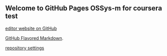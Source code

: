 ## Welcome to GitHub Pages OSSys-m for coursera test
[editor website on GitHub](https://github.com/OSSys-m/coursera-test/edit/master/README.md)

[GitHub Flavored Markdown](https://guides.github.com/features/mastering-markdown/).

[repository settings](https://github.com/OSSys-m/coursera-test/settings)
